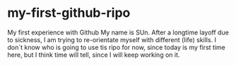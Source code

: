 # my-first-github-ripo
My first experience with Github
My name is SUn. After a longtime layoff due to sickness, I am trying to re-orientate myself with different (life) skills.
I don`t know who is going to use tis ripo for now, since today is my first time here, but I think time will tell, since I will keep working on it.
